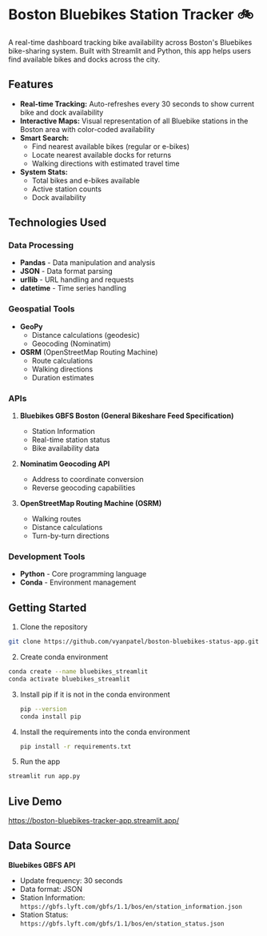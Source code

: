 # Boston Bluebikes Station Tracker 🚲

A real-time dashboard tracking bike availability across Boston's Bluebikes bike-sharing system. Built with Streamlit and Python, this app helps users find available bikes and docks across the city.

## Features

- **Real-time Tracking:** Auto-refreshes every 30 seconds to show current bike and dock availability
- **Interactive Maps:** Visual representation of all Bluebike stations in the Boston area with color-coded availability 
- **Smart Search:** 
  - Find nearest available bikes (regular or e-bikes)
  - Locate nearest available docks for returns
  - Walking directions with estimated travel time
- **System Stats:** 
  - Total bikes and e-bikes available
  - Active station counts
  - Dock availability

## Technologies Used

### Data Processing
- **Pandas** - Data manipulation and analysis
- **JSON** - Data format parsing
- **urllib** - URL handling and requests
- **datetime** - Time series handling

### Geospatial Tools
- **GeoPy** 
  - Distance calculations (geodesic)
  - Geocoding (Nominatim)
- **OSRM** (OpenStreetMap Routing Machine)
  - Route calculations
  - Walking directions
  - Duration estimates



### APIs
1. **Bluebikes GBFS Boston (General Bikeshare Feed Specification)**
   - Station Information
   - Real-time station status
   - Bike availability data

2. **Nominatim Geocoding API**
   - Address to coordinate conversion
   - Reverse geocoding capabilities

3. **OpenStreetMap Routing Machine (OSRM)**
   - Walking routes
   - Distance calculations
   - Turn-by-turn directions
  
### Development Tools
- **Python** - Core programming language
- **Conda** - Environment management

## Getting Started

1. Clone the repository
```bash
git clone https://github.com/vyanpatel/boston-bluebikes-status-app.git
```

2. Create conda environment
```bash
conda create --name bluebikes_streamlit
conda activate bluebikes_streamlit
```
3. Install pip if it is not in the conda environment
   ```bash
   pip --version
   conda install pip
   ```
4. Install the requirements into the conda environment
   ```bash
   pip install -r requirements.txt
6. Run the app
```bash
streamlit run app.py
```

## Live Demo

https://boston-bluebikes-tracker-app.streamlit.app/

## Data Source
**Bluebikes GBFS API**
  - Update frequency: 30 seconds
  - Data format: JSON
   - Station Information: `https://gbfs.lyft.com/gbfs/1.1/bos/en/station_information.json`
   - Station Status: `https://gbfs.lyft.com/gbfs/1.1/bos/en/station_status.json`
